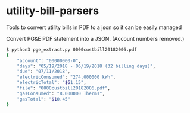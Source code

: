 # utility-bill-parsers
Tools to convert utility bills in PDF to a json so it can be easily managed

Convert PG&E PDF statement into a JSON. (Account numbers removed.)

```bash
$ python3 pge_extract.py 0000custbill20182006.pdf
{
    "account": "00000000-0",
    "days": "05/19/2018 - 06/19/2018 (32 billing days)",
    "due": "07/11/2018",
    "electricConsumed": "274.000000 kWh",
    "electricTotal": "$61.15",
    "file": "0000custbill20182006.pdf",
    "gasConsumed": "8.000000 Therms",
    "gasTotal": "$10.45"
}
```


